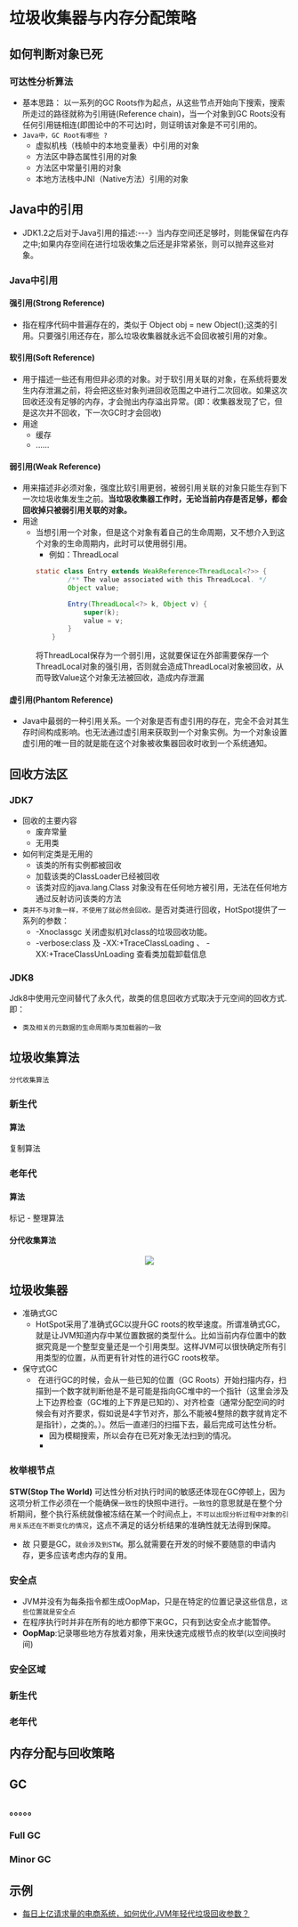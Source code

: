 # 垃圾收集器与内存分配策略
## 如何判断对象已死
### 可达性分析算法
+ 基本思路： 以一系列的GC Roots作为起点，从这些节点开始向下搜索，搜索所走过的路径就称为引用链(Reference chain)，当一个对象到GC Roots没有任何引用链相连(即图论中的不可达)时，则证明该对象是不可引用的。
+ `Java中，GC Root有哪些 ?`
  - 虚拟机栈（栈帧中的本地变量表）中引用的对象
  - 方法区中静态属性引用的对象
  - 方法区中常量引用的对象
  - 本地方法栈中JNI（Native方法）引用的对象
## Java中的引用
+ JDK1.2之后对于Java引用的描述:---》当内存空间还足够时，则能保留在内存之中;如果内存空间在进行垃圾收集之后还是非常紧张，则可以抛弃这些对象。
### Java中引用
#### 强引用(Strong Reference)
+ 指在程序代码中普遍存在的，类似于 Object obj = new Object();这类的引用。只要强引用还存在，那么垃圾收集器就永远不会回收被引用的对象。
#### 软引用(Soft Reference)
+ 用于描述一些还有用但非必须的对象。对于软引用关联的对象，在系统将要发生内存泄漏之前，将会把这些对象列进回收范围之中进行二次回收。如果这次回收还没有足够的内存，才会抛出内存溢出异常。(即：收集器发现了它，但是这次并不回收，下一次GC时才会回收)
+ 用途
  - 缓存
  - ......
#### 弱引用(Weak Reference)
+ 用来描述非必须对象，强度比软引用更弱，被弱引用关联的对象只能生存到下一次垃圾收集发生之前。**当垃圾收集器工作时，无论当前内存是否足够，都会回收掉只被弱引用关联的对象。**
+ 用途
  - 当想引用一个对象，但是这个对象有着自己的生命周期，又不想介入到这个对象的生命周期内，此时可以使用弱引用。
    + 例如：ThreadLocal
    ```java
    static class Entry extends WeakReference<ThreadLocal<?>> {
            /** The value associated with this ThreadLocal. */
            Object value;

            Entry(ThreadLocal<?> k, Object v) {
                super(k);
                value = v;
            }
        }
    ```
    将ThreadLocal保存为一个弱引用，这就要保证在外部需要保存一个ThreadLocal对象的强引用，否则就会造成ThreadLocal对象被回收，从而导致Value这个对象无法被回收，造成内存泄漏
#### 虚引用(Phantom Reference)
+ Java中最弱的一种引用关系。一个对象是否有虚引用的存在，完全不会对其生存时间构成影响。也无法通过虚引用来获取到一个对象实例。为一个对象设置虚引用的唯一目的就是能在这个对象被收集器回收时收到一个系统通知。
## 回收方法区
### JDK7
+ 回收的主要内容
  - 废弃常量
  - 无用类
+ 如何判定类是无用的
  - 该类的所有实例都被回收
  - 加载该类的ClassLoader已经被回收
  - 该类对应的java.lang.Class 对象没有在任何地方被引用，无法在任何地方通过反射访问该类的方法
+ `类并不与对象一样，不使用了就必然会回收。`是否对类进行回收，HotSpot提供了一系列的参数：
  - -Xnoclassgc  关闭虚拟机对class的垃圾回收功能。
  - -verbose:class 及 -XX:+TraceClassLoading 、 -XX:+TraceClassUnLoading  查看类加载卸载信息 
### JDK8
Jdk8中使用元空间替代了永久代，故类的信息回收方式取决于元空间的回收方式.即：
   + `类及相关的元数据的生命周期与类加载器的一致`
## 垃圾收集算法
`分代收集算法`
### 新生代
#### 算法
复制算法
### 老年代
#### 算法
标记 - 整理算法
#### 分代收集算法
<div align=center><img src="./pics/Generational_collection.jpg"></div>

## 垃圾收集器
+ 准确式GC
  - HotSpot采用了准确式GC以提升GC roots的枚举速度。所谓准确式GC，就是让JVM知道内存中某位置数据的类型什么。比如当前内存位置中的数据究竟是一个整型变量还是一个引用类型。这样JVM可以很快确定所有引用类型的位置，从而更有针对性的进行GC roots枚举。
+ 保守式GC
  -  在进行GC的时候，会从一些已知的位置（GC Roots）开始扫描内存，扫描到一个数字就判断他是不是可能是指向GC堆中的一个指针（这里会涉及上下边界检查（GC堆的上下界是已知的）、对齐检查（通常分配空间的时候会有对齐要求，假如说是4字节对齐，那么不能被4整除的数字就肯定不是指针），之类的。）。然后一直递归的扫描下去，最后完成可达性分析。
    + 因为模糊搜索，所以会存在已死对象无法扫到的情况。
    + 
### 枚举根节点
**STW(Stop The World)** 可达性分析对执行时间的敏感还体现在GC停顿上，因为这项分析工作必须在一个能确保`一致性`的快照中进行。`一致性`的意思就是在整个分析期间，整个执行系统就像被冻结在某一个时间点上，`不可以出现分析过程中对象的引用关系还在不断变化的情况`，这点不满足的话分析结果的准确性就无法得到保障。
+ 故 只要是GC，`就会涉及到STW`。那么就需要在开发的时候不要随意的申请内存，更多应该考虑内存的复用。
### 安全点
 + JVM并没有为每条指令都生成OopMap，只是在特定的位置记录这些信息，`这些位置就是安全点`
 + 在程序执行时并非在所有的地方都停下来GC，只有到达安全点才能暂停。
 + **OopMap**:记录哪些地方存放着对象，用来快速完成根节点的枚举(以空间换时间)
### 安全区域
### 新生代

### 老年代
## 内存分配与回收策略
## GC
### 。。。。。
### Full GC
### Minor GC 
## 示例
+ [每日上亿请求量的电商系统，如何优化JVM年轻代垃圾回收参数？](https://www.toutiao.com/i6720898410179740171/?tt_from=weixin&utm_campaign=client_share&wxshare_count=1&timestamp=1566718854&app=news_article&utm_source=weixin&utm_medium=toutiao_android&req_id=2019082515405311106204904582889A77&group_id=6720898410179740171 "JVM内存合理分配") 